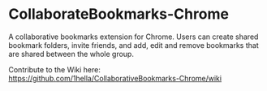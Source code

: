 # CollaborateBookmarks-Chrome
A collaborative bookmarks extension for Chrome. Users can create shared bookmark folders, invite friends, and add, edit and remove bookmarks that are shared between the whole group.

Contribute to the Wiki here: https://github.com/1hella/CollaborativeBookmarks-Chrome/wiki
